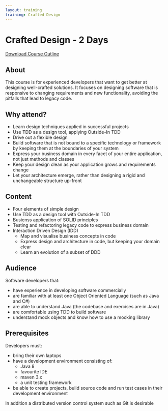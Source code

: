 ```yaml
---
layout: training
training: Crafted Design
---
```


# Crafted Design - 2 Days

<div class="training-download">
	<i class="fa fa-download"></i> <a href="/assets/pdf/custom/training/crafted-design.pdf" download> Download Course Outline</a>
</div>

## About

This course is for experienced developers that want to get better at designing well-crafted solutions. It focuses on designing software that is responsive to changing requirements and new functionality, avoiding the pitfalls that lead to legacy code.

## Why attend?

* Learn design techniques applied in successful projects
* Use TDD as a design tool, applying Outside-In TDD
* Drive out a flexible design
* Build software that is not bound to a specific technology or framework by keeping them at the boundaries of your system
* Express your business domain in every facet of your entire application, not just methods and classes
* Keep your design clean as your application grows and requirements change
* Let your architecture emerge, rather than designing a rigid and unchangeable structure up-front

## Content

* Four elements of simple design
* Use TDD as a design tool with Outside-In TDD
* Busienss application of SOLID principles
* Testing and refactoring legacy code to express business domain
* Interaction Driven Design (IDD)
	* Map and visualise business concepts in code
	* Express design and architecture in code, but keeping your domain clear
	* Learn an evolution of a subset of DDD

## Audience

Software developers that:

* have experience in developing software commercially
* are familiar with at least one Object Oriented Language (such as Java and C#)
* are able to understand Java (the codebase and exercises are in Java)
* are comfortable using TDD to build software
* understand mock objects and know how to use a mocking library

## Prerequisites

Developers must:

* bring their own laptops
* have a development environment consisting of:
    * Java 8
    * favourite IDE
    * maven 3.x
    * a unit testing framework
* be able to create projects, build source code and run test cases in their development environment

In addition a distributed version control system such as Git is desirable
